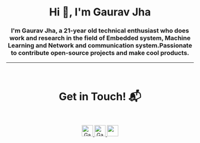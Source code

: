 <h1 align="center">Hi 👋, I'm Gaurav Jha</h1>
<h3 align="center">I'm Gaurav Jha, a 21-year old technical enthusiast who does work and research in the field of Embedded system, Machine Learning and Network and communication system.Passionate to contribute open-source projects and make cool products.</h3>
<hr>
<Br>
<h1 align="center">Get in Touch! 📬</h1>
<Br>
<p align="center">
  
  <a href="https://www.linkedin.com/in/gaurav-jha-938678158/">
    <img src="https://www.vectorlogo.zone/logos/linkedin/linkedin-icon.svg" alt="Gaurav Jha's LinkedIn Profile" height="30" width="30">
  </a>
  
  <a href="https://twitter.com/Gaurav_jha29/">
    <img src="https://www.vectorlogo.zone/logos/twitter/twitter-icon.svg" alt="Gaurav Jha's Twitter Profile" height="30" width="30">
  </a>
  
  <a href="https://www.hackster.io/GJ29/">
    <img src="https://hackster.imgix.net/uploads/attachments/1004883/hackster_logo_squared.png?auto=compress%2Cformat&w=740&h=555&fit=max" width="30">
  </a>
  
</p>



<!--
**Gauravjha2900/Gauravjha2900** is a ✨ _special_ ✨ repository because its `README.md` (this file) appears on your GitHub profile.

Here are some ideas to get you started:

- 🔭 I’m currently working on ...
- 🌱 I’m currently learning ...
- 👯 I’m looking to collaborate on ...
- 🤔 I’m looking for help with ...
- 💬 Ask me about ...
- 📫 How to reach me: ...
- 😄 Pronouns: ...
- ⚡ Fun fact: ...
-->
